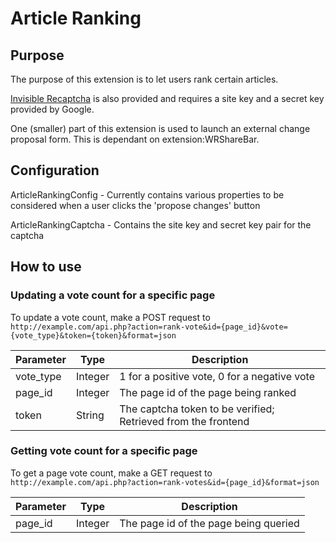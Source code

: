 # Article Ranking

## Purpose

The purpose of this extension is to let users rank certain articles. 

[Invisible Recaptcha](https://developers.google.com/recaptcha/docs/invisible)
is also provided and requires a site key and a secret key provided by Google.

One (smaller) part of this extension is used to launch an external change
proposal form. This is dependant on extension:WRShareBar.

## Configuration

ArticleRankingConfig - Currently contains various properties to be considered
when a user clicks the 'propose changes' button

ArticleRankingCaptcha - Contains the site key and secret key pair for the captcha

## How to use

### Updating a vote count for a specific page
To update a vote count, make a POST request to
`http://example.com/api.php?action=rank-vote&id={page_id}&vote={vote_type}&token={token}&format=json`

| Parameter | Type | Description |
|-----------|-------------|------|
| vote_type | Integer     | 1 for a positive vote, 0 for a negative vote |
| page_id   | Integer     | The page id of the page being ranked |
| token     | String      | The captcha token to be verified; Retrieved from the frontend |

### Getting vote count for a specific page
To get a page vote count, make a GET request to `http://example.com/api.php?action=rank-votes&id={page_id}&format=json`

| Parameter | Type | Description |
|-----------|-------------|------|
| page_id     | Integer      | The page id of the page being queried |
